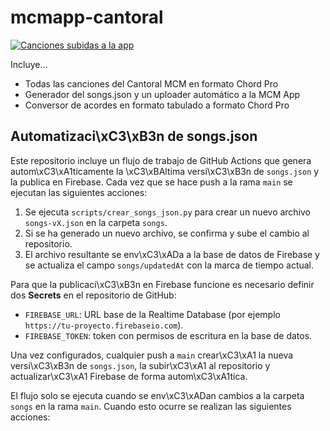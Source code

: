 # mcmapp-cantoral
[![Canciones subidas a la app](https://github.com/mcmespana/mcmapp-cantoral/actions/workflows/generate_and_upload.yml/badge.svg)](https://github.com/mcmespana/mcmapp-cantoral/actions/workflows/generate_and_upload.yml)

Incluye...
* Todas las canciones del Cantoral MCM en formato Chord Pro
* Generador del songs.json y un uploader automático a la MCM App
* Conversor de acordes en formato tabulado a formato Chord Pro
## Automatizaci\xC3\xB3n de songs.json

Este repositorio incluye un flujo de trabajo de GitHub Actions que genera
autom\xC3\xA1ticamente la \xC3\xBAltima versi\xC3\xB3n de `songs.json` y la publica en Firebase.
Cada vez que se hace push a la rama `main` se ejecutan las siguientes acciones:

1. Se ejecuta `scripts/crear_songs_json.py` para crear un nuevo archivo
   `songs-vX.json` en la carpeta `songs`.
2. Si se ha generado un nuevo archivo, se confirma y sube el cambio al repositorio.
3. El archivo resultante se env\xC3\xADa a la base de datos de Firebase y se
   actualiza el campo `songs/updatedAt` con la marca de tiempo actual.

Para que la publicaci\xC3\xB3n en Firebase funcione es necesario definir dos
**Secrets** en el repositorio de GitHub:

- `FIREBASE_URL`: URL base de la Realtime Database (por ejemplo
  `https://tu-proyecto.firebaseio.com`).
- `FIREBASE_TOKEN`: token con permisos de escritura en la base de datos.

Una vez configurados, cualquier push a `main` crear\xC3\xA1 la nueva versi\xC3\xB3n de
`songs.json`, la subir\xC3\xA1 al repositorio y actualizar\xC3\xA1 Firebase de forma
autom\xC3\xA1tica.

El flujo solo se ejecuta cuando se env\xC3\xADan cambios a la carpeta `songs` en la rama `main`. Cuando esto ocurre se realizan las siguientes acciones: